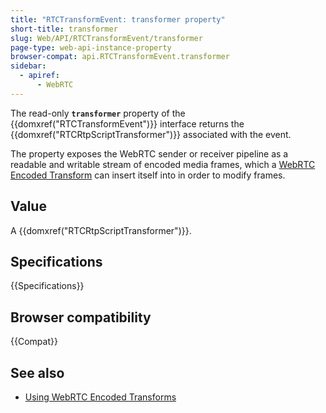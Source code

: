 ```yaml
---
title: "RTCTransformEvent: transformer property"
short-title: transformer
slug: Web/API/RTCTransformEvent/transformer
page-type: web-api-instance-property
browser-compat: api.RTCTransformEvent.transformer
sidebar:
  - apiref:
      - WebRTC
---
```


The read-only **`transformer`** property of the {{domxref("RTCTransformEvent")}} interface returns the {{domxref("RTCRtpScriptTransformer")}} associated with the event.

The property exposes the WebRTC sender or receiver pipeline as a readable and writable stream of encoded media frames, which a [WebRTC Encoded Transform](/en-US/docs/Web/API/WebRTC_API/Using_Encoded_Transforms) can insert itself into in order to modify frames.

## Value

A {{domxref("RTCRtpScriptTransformer")}}.

## Specifications

{{Specifications}}

## Browser compatibility

{{Compat}}

## See also

- [Using WebRTC Encoded Transforms](/en-US/docs/Web/API/WebRTC_API/Using_Encoded_Transforms)
